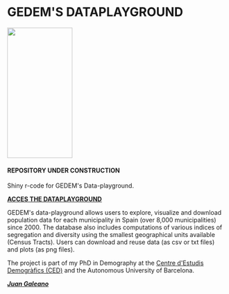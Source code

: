 # GEDEM'S DATAPLAYGROUND

[<img src="http://gedemced.uab.cat/images/logotipCED_nuevo.png" width="150px" height="300px" />](http://ced.uab.es)

#### REPOSITORY UNDER CONSTRUCTION ####

Shiny r-code for GEDEM's Data-playground. 

[**ACCES THE DATAPLAYGROUND**](https://gedemced.shinyapps.io/DP_CATALONIA/)

GEDEM's data-playground allows users to explore, visualize and download population data for each municipality 
                                  in Spain (over 8,000 municipalities) since 2000. The database also includes computations of various indices 
                                  of segregation and diversity using the smallest geographical units available (Census Tracts).
Users can download and reuse data (as csv or txt files) and plots (as png files). 

The project is part of my PhD in Demography at the [Centre d'Estudis Demogràfics (CED)](http://ceu.uab.es) and the Autonomous University of Barcelona.

[***Juan Galeano***](http://ced.uab.es/directori/juan-galeano/) 
